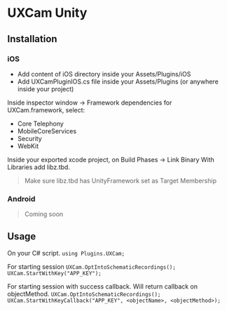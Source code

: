 # UXCam Unity

## Installation

### iOS

- Add content of iOS directory inside your Assets/Plugins/iOS
- Add UXCamPluginIOS.cs file inside your Assets/Plugins (or anywhere inside your project)

Inside inspector window -> Framework dependencies for UXCam.framework, select: 
- Core Telephony
- MobileCoreServices
- Security
- WebKit

Inside your exported xcode project, on Build Phases -> Link Binary With Libraries add libz.tbd.
>Make sure libz.tbd has UnityFramework set as Target Membership

### Android
>Coming soon

## Usage
On your C# script.
`using Plugins.UXCam;`

For starting session
`UXCam.OptIntoSchematicRecordings();`
`UXCam.StartWithKey("APP_KEY");`

For starting session with success callback. Will return callback on objectMethod.
`UXCam.OptIntoSchematicRecordings();`
`UXCam.StartWithKeyCallback("APP_KEY", <objectName>, <objectMethod>);`

